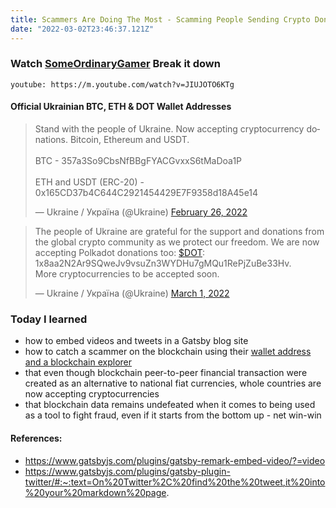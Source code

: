 ```yaml
---
title: Scammers Are Doing The Most - Scamming People Sending Crypto Donations to Ukraine! 
date: "2022-03-02T23:46:37.121Z"
---
```


### Watch [SomeOrdinaryGamer](https://www.youtube.com/watch?v=JIUJOTO6KTg) Break it down 

`youtube: https://m.youtube.com/watch?v=JIUJOTO6KTg`


#### Official Ukrainian BTC, ETH & DOT Wallet Addresses
<blockquote class="twitter-tweet"><p lang="en" dir="ltr">Stand with the people of Ukraine. Now accepting cryptocurrency donations. Bitcoin, Ethereum and USDT.<br><br>BTC - 357a3So9CbsNfBBgFYACGvxxS6tMaDoa1P<br><br>ETH and USDT (ERC-20) - 0x165CD37b4C644C2921454429E7F9358d18A45e14</p>&mdash; Ukraine / Україна (@Ukraine) <a href="https://twitter.com/Ukraine/status/1497594592438497282?ref_src=twsrc%5Etfw">February 26, 2022</a></blockquote> 

<blockquote class="twitter-tweet"><p lang="en" dir="ltr">The people of Ukraine are grateful for the support and donations from the global crypto community as we protect our freedom. We are now accepting Polkadot donations too: <a href="https://twitter.com/search?q=%24DOT&amp;src=ctag&amp;ref_src=twsrc%5Etfw">$DOT</a>: 1x8aa2N2Ar9SQweJv9vsuZn3WYDHu7gMQu1RePjZuBe33Hv.<br>More cryptocurrencies to be accepted soon.</p>&mdash; Ukraine / Україна (@Ukraine) <a href="https://twitter.com/Ukraine/status/1498547710697345027?ref_src=twsrc%5Etfw">March 1, 2022</a></blockquote>


### Today I learned 
- how to embed videos and tweets in a Gatsby blog site
- how to catch a scammer on the blockchain using their [wallet address and a blockchain explorer](https://www.blockchain.com/explorer) 
- that even though blockchain peer-to-peer financial transaction were created as an alternative to national fiat currencies, whole countries are now accepting cryptocurrencies 
- that blockchain data remains undefeated when it comes to being used as a tool to fight fraud, even if it starts from the bottom up - net win-win


#### References: 
- https://www.gatsbyjs.com/plugins/gatsby-remark-embed-video/?=video
- https://www.gatsbyjs.com/plugins/gatsby-plugin-twitter/#:~:text=On%20Twitter%2C%20find%20the%20tweet,it%20into%20your%20markdown%20page.


<!-- Why the smoke for Crypto Exchanges Yet the unbothered energy surrounding the Russian Oil Industry?
1. The people are empowered by having access to crypto. 
2. The 1% Oil industry 

Did you know that "despite its name, salted duck eggs can also be made from
chicken eggs, though the taste and texture will be somewhat different, and the
egg yolk will be less rich."?
([Wikipedia Link](https://en.wikipedia.org/wiki/Salted_duck_egg))

Yeah, I didn't either.
 -->